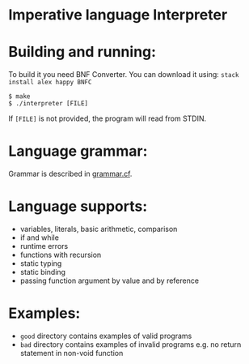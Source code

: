 # Imperative language Interpreter

# Building and running:
To build it you need BNF Converter. You can download it using:
`stack install alex happy BNFC`

```
$ make
$ ./interpreter [FILE]
```
If `[FILE]` is not provided, the program will read from STDIN.

# Language grammar:
Grammar is described in [grammar.cf](grammar.cf).

# Language supports:
- variables, literals, basic arithmetic, comparison
- if and while
- runtime errors
- functions with recursion
- static typing
- static binding
- passing function argument by value and by reference

# Examples:
- `good` directory contains examples of valid programs
- `bad` directory contains examples of invalid programs e.g. no return statement in non-void function
